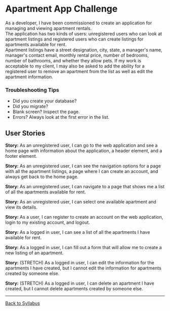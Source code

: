 # Apartment App Challenge

As a developer, I have been commissioned to create an application for managing and viewing apartment rentals.  
The application has two kinds of users: unregistered users who can look at apartment listings and registered users who can create listings for apartments available for rent.  
Apartment listings have a street designation, city, state, a manager's name, manager's contact email, monthly rental price, number of bedrooms, number of bathrooms, and whether they allow pets.
If my work is acceptable to my client, I may also be asked to add the ability for a registered user to remove an apartment from the list as well as edit the apartment information.

### Troubleshooting Tips
- Did you create your database?
- Did you migrate?
- Blank screen? Inspect the page.
- Errors? Always look at the first error in the list.


## User Stories
**Story:** As an unregistered user, I can go to the web application and see a home page with information about the application, a header element, and a footer element.

**Story:** As an unregistered user, I can see the navigation options for a page with all the apartment listings, a page where I can create an account, and always get back to the home page.

**Story:** As an unregistered user, I can navigate to a page that shows me a list of all the apartments available for rent.

**Story:** As an unregistered user, I can select one available apartment and view its details.

**Story:** As a user, I can register to create an account on the web application, login to my existing account, and logout.

**Story:** As a logged in user, I can see a list of all the apartments I have available for rent.

**Story:** As a logged in user, I can fill out a form that will allow me to create a new listing of an apartment.

**Story:** (STRETCH) As a logged in user, I can edit the information for the apartments I have created, but I cannot edit the information for apartments created by someone else.

**Story:** (STRETCH) As a logged in user, I can delete an apartment I have created, but I cannot delete apartments created by someone else.


---
[Back to Syllabus](../README.md#unit-nine-react-in-rails-and-authentication)
